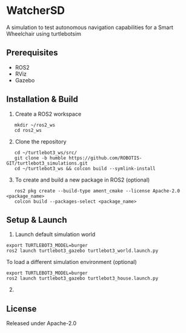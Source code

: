 # WatcherSD

A simulation to test autonomous navigation capabilities for a Smart Wheelchair using turtlebotsim


## Prerequisites
- ROS2
- RViz
- Gazebo

## Installation & Build
1. Create a ROS2 workspace
```
   mkdir ~/ros2_ws
   cd ros2_ws
```

2. Clone the repository
```
   cd ~/turtlebot3_ws/src/
   git clone -b humble https://github.com/ROBOTIS-GIT/turtlebot3_simulations.git
   cd ~/turtlebot3_ws && colcon build --symlink-install
```
   
3. To create and build a new package in ROS2 (optional)
```
   ros2 pkg create --build-type ament_cmake --license Apache-2.0 <package_name>
   colcon build --packages-select <package_name>
```

## Setup & Launch
1. Launch default simulation world
```
export TURTLEBOT3_MODEL=burger
ros2 launch turtlebot3_gazebo turtlebot3_world.launch.py
```
To load a different simulation environment (optional)
```
export TURTLEBOT3_MODEL=burger
ros2 launch turtlebot3_gazebo turtlebot3_house.launch.py
```

2. 

## License
Released under Apache-2.0
